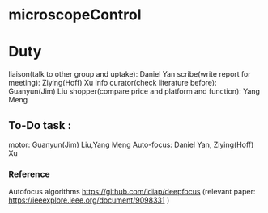 # microscopeControl

# Duty
liaison(talk to other group and uptake): Daniel Yan
scribe(write report for meeting): Ziying(Hoff) Xu
info curator(check literature before): Guanyun(Jim) Liu
shopper(compare price and platform and function): Yang Meng

## To-Do task :
motor: Guanyun(Jim) Liu,Yang Meng
Auto-focus: Daniel Yan, Ziying(Hoff) Xu

### Reference
Autofocus algorithms https://github.com/idiap/deepfocus (relevant paper: https://ieeexplore.ieee.org/document/9098331 )
